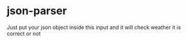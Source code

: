 # json-parser

Just put your json object inside this input and it will check weather it is correct or not
